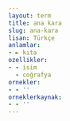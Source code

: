 ```yaml
---
layout: term
title: ana kara
slug: ana-kara
lisan: Türkçe
anlamlar:
- ► kıta
ozellikler:
- - isim
  - coğrafya
ornekler:
- - ''
orneklerkaynak:
- - ''
---
```


